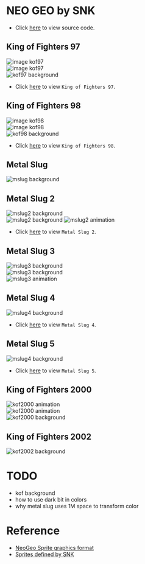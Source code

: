 # NEO GEO by SNK
* Click [here](https://github.com/bombzj/arcade-sprite-viewer/tree/master/neo) to view source code.

## King of Fighters 97
![image kof97](https://asv.bombzj.com/res/imgkof97.png)<br/>
![image kof97](https://asv.bombzj.com/res/img2kof97.png)<br/>
![kof97 background](https://asv.bombzj.com/res/bgkof97.gif)<br/>

* Click [here](https://asv.bombzj.com/viewer.html?kof97) to view `King of Fighters 97`.

## King of Fighters 98
![image kof98](https://asv.bombzj.com/res/imgkof98.png)<br/>
![image kof98](https://asv.bombzj.com/res/img2kof98.png)<br/>
![kof98 background](https://asv.bombzj.com/res/bgkof98.gif)<br/>

* Click [here](https://asv.bombzj.com/viewer.html?kof98) to view `King of Fighters 98`.

## Metal Slug
![mslug background](https://asv.bombzj.com/res/mapmslug.gif)<br/>

## Metal Slug 2
![mslug2 background](https://asv.bombzj.com/res/mapmslug2.gif)<br/>
![mslug2 background](https://asv.bombzj.com/res/map2mslug2.png)
![mslug2 animation](https://asv.bombzj.com/res/animmslug2.gif)<br/>
* Click [here](https://asv.bombzj.com/viewer.html?mslug2) to view `Metal Slug 2`.

## Metal Slug 3
![mslug3 background](https://asv.bombzj.com/res/mapmslug3.gif)<br/>
![mslug3 background](https://asv.bombzj.com/res/map2mslug3.gif)<br/>
![mslug3 animation](https://asv.bombzj.com/res/animmslug3.gif)

## Metal Slug 4
![mslug4 background](https://asv.bombzj.com/res/mapmslug4.gif)
* Click [here](https://asv.bombzj.com/viewer.html?mslug4) to view `Metal Slug 4`.

## Metal Slug 5
![mslug4 background](https://asv.bombzj.com/res/mapmslug5.gif)
* Click [here](https://asv.bombzj.com/viewer.html?mslug5) to view `Metal Slug 5`.

## King of Fighters 2000
![kof2000 animation](https://asv.bombzj.com/res/animkof2000.gif)<br/>
![kof2000 animation](https://asv.bombzj.com/res/anim2kof2000.gif)<br/>
![kof2000 background](https://asv.bombzj.com/res/bgkof2000.gif)<br/>

## King of Fighters 2002
![kof2002 background](https://asv.bombzj.com/res/bgkof2002.gif)<br/>

# TODO
* kof background
* how to use dark bit in colors
* why metal slug uses 1M space to transform color

# Reference
* [NeoGeo Sprite graphics format](https://wiki.neogeodev.org/index.php?title=Sprite_graphics_format)
* [Sprites defined by SNK](https://wiki.neogeodev.org/index.php?title=Sprites)
